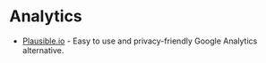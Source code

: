 # Analytics

- [Plausible.io](https://plausible.io/) - Easy to use and privacy-friendly Google Analytics alternative.
